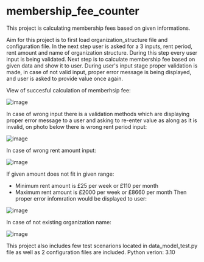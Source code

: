 # membership_fee_counter
This project is calculating membership fees based on given informations. 


Aim for this project is to first load organization_structure file and configuration file. In the next step user is asked for a 3 inputs, rent period, rent amount
and name of organization structure. During this step every user input is being validated.
Next step is to calculate membership fee based on given data and show it to user. During user's input stage proper validation is made, in case of not valid input,
proper error message is being displayed, and user is asked to provide value once again.

View of succesful calculation of memberhsip fee:

![image](https://user-images.githubusercontent.com/44081987/183310321-50407be2-76dc-4f5f-9ef3-c26e718d5254.png)

In case of wrong input there is a validation methods which are displaying proper error message to a user and asking to re-enter value as along as it is invalid,
on photo below there is wrong rent period input:

![image](https://user-images.githubusercontent.com/44081987/183310402-9d179e08-4d0d-43a9-a8d7-11e45e4d7849.png)

In case of wrong rent amount input: 

![image](https://user-images.githubusercontent.com/44081987/183310471-69453439-47ff-488e-9bf0-ff7c12ec9996.png)

If given amount does not fit in given range:
  - Minimum rent amount is £25 per week or £110 per month 
  - Maximum rent amount is £2000 per week or £8660 per month 
Then proper error infomration would be displayed to user:

![image](https://user-images.githubusercontent.com/44081987/183311090-c059021e-50e9-4574-8552-780b17d046be.png)

In case of not existing organization name: 

![image](https://user-images.githubusercontent.com/44081987/183310499-fc8f3ff9-e639-46f0-b137-45c23cc9fdcb.png)



This project also includes few test scenarions located in data_model_test.py file as well as 2 configuration files are included. 
Python verion: 3.10
